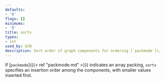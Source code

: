 ```yaml
---
defaults:
- '0'
flags: []
minimums:
- '0'
title: sortv
types:
- int
used_by: GCN
description: Sort order of graph components for ordering [`packmode`](/docs/attrs/packmode/) packing.
---
```

If [`packmode`]({{< ref "packmode.md" >}}) indicates an array packing, `sortv` specifies an
insertion order among the components, with smaller values inserted first.

